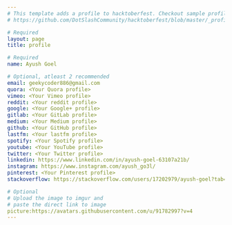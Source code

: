 ```yaml
---
# This template adds a profile to hacktoberfest. Checkout sample profile at
# https://github.com/DotSlashCommunity/hacktoberfest/blob/master/_profile/ksdme.md

# Required
layout: page
title: profile

# Required
name: Ayush Goel

# Optional, atleast 2 recommended
email: geekycoder886@gmail.com
quora: <Your Quora profile>
vimeo: <Your Vimeo profile>
reddit: <Your reddit profile>
google: <Your Google+ profile>
gitlab: <Your GitLab profile>
medium: <Your Medium profile>
github: <Your GitHub profile> 
lastfm: <Your lastfm profile>
spotify: <Your Spotify profile>
youtube: <Your YouTube profile>
twitter: <Your Twitter profile>
linkedin: https://www.linkedin.com/in/ayush-goel-63107a21b/
instagram: https://www.instagram.com/ayush_go3l/
pinterest: <Your Pinterest profile>
stackoverflow: https://stackoverflow.com/users/17202979/ayush-goel?tab=profile

# Optional
# Upload the image to imgur and
# paste the direct link to image
picture:https://avatars.githubusercontent.com/u/91782997?v=4
---
```

